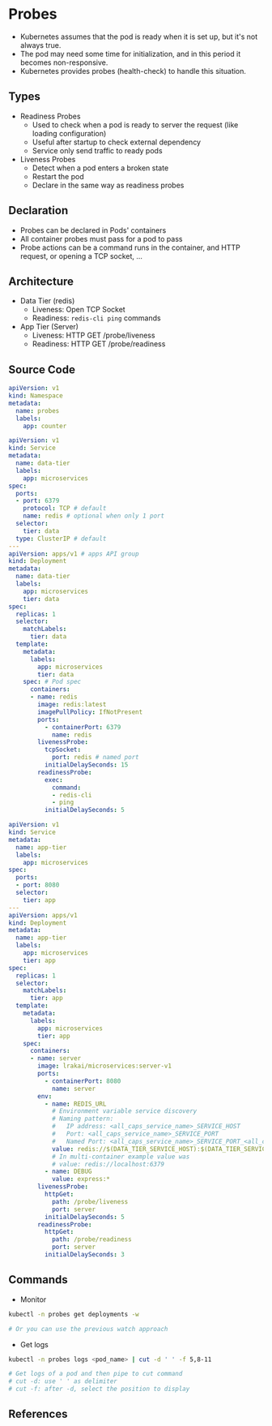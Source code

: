 # Probes

- Kubernetes assumes that the pod is ready when it is set up, but it's not always true.
- The pod may need some time for initialization, and in this period it becomes non-responsive.
- Kubernetes provides probes (health-check) to handle this situation.

## Types
- Readiness Probes
    - Used to check when a pod is ready to server the request (like loading configuration)
    - Useful after startup to check external dependency
    - Service only send traffic to ready pods
- Liveness Probes
    - Detect when a pod enters a broken state
    - Restart the pod
    - Declare in the same way as readiness probes

## Declaration
- Probes can be declared in Pods' containers
- All container probes must pass for a pod to pass
- Probe actions can be a command runs in the container, and HTTP request, or opening a TCP socket, ...

## Architecture
- Data Tier (redis)
    - Liveness: Open TCP Socket
    - Readiness: `redis-cli ping` commands
- App Tier (Server)
    - Liveness: HTTP GET /probe/liveness
    - Readiness: HTTP GET /probe/readiness

## Source Code
```yaml title="7.1-namespace.yaml"
apiVersion: v1
kind: Namespace
metadata:
  name: probes
  labels:
    app: counter
```
```yaml title="7.2-data_tier.yaml"
apiVersion: v1
kind: Service
metadata:
  name: data-tier
  labels:
    app: microservices
spec:
  ports:
  - port: 6379
    protocol: TCP # default 
    name: redis # optional when only 1 port
  selector:
    tier: data 
  type: ClusterIP # default
---
apiVersion: apps/v1 # apps API group
kind: Deployment
metadata:
  name: data-tier
  labels:
    app: microservices
    tier: data
spec:
  replicas: 1
  selector:
    matchLabels:
      tier: data
  template:
    metadata:
      labels:
        app: microservices
        tier: data
    spec: # Pod spec
      containers:
      - name: redis
        image: redis:latest
        imagePullPolicy: IfNotPresent
        ports:
          - containerPort: 6379
            name: redis
        livenessProbe:
          tcpSocket:
            port: redis # named port
          initialDelaySeconds: 15
        readinessProbe:
          exec:
            command:
            - redis-cli
            - ping
          initialDelaySeconds: 5
```
```yaml title="7.3-app_tier.yaml"
apiVersion: v1
kind: Service
metadata:
  name: app-tier
  labels:
    app: microservices
spec:
  ports:
  - port: 8080
  selector:
    tier: app
---
apiVersion: apps/v1
kind: Deployment
metadata:
  name: app-tier
  labels:
    app: microservices
    tier: app
spec:
  replicas: 1
  selector:
    matchLabels:
      tier: app
  template:
    metadata:
      labels:
        app: microservices
        tier: app
    spec:
      containers:
      - name: server
        image: lrakai/microservices:server-v1
        ports:
          - containerPort: 8080
            name: server
        env:
          - name: REDIS_URL
            # Environment variable service discovery
            # Naming pattern:
            #   IP address: <all_caps_service_name>_SERVICE_HOST
            #   Port: <all_caps_service_name>_SERVICE_PORT
            #   Named Port: <all_caps_service_name>_SERVICE_PORT_<all_caps_port_name>
            value: redis://$(DATA_TIER_SERVICE_HOST):$(DATA_TIER_SERVICE_PORT_REDIS)
            # In multi-container example value was
            # value: redis://localhost:6379 
          - name: DEBUG
            value: express:*
        livenessProbe:
          httpGet:
            path: /probe/liveness
            port: server
          initialDelaySeconds: 5
        readinessProbe:
          httpGet:
            path: /probe/readiness
            port: server
          initialDelaySeconds: 3
```

## Commands
- Monitor
```bash
kubectl -n probes get deployments -w

# Or you can use the previous watch approach
```
- Get logs
```bash
kubectl -n probes logs <pod_name> | cut -d ' ' -f 5,8-11

# Get logs of a pod and then pipe to cut command
# cut -d: use ' ' as delimiter
# cut -f: after -d, select the position to display
```

## References
